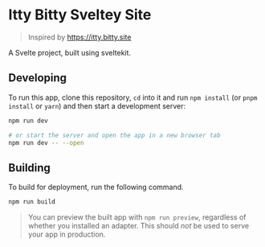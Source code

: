 # Itty Bitty Sveltey Site
> Inspired by https://itty.bitty.site

A Svelte project, built using sveltekit.

## Developing

To run this app, clone this repository, `cd` into it and run `npm install` (or `pnpm install` or `yarn`) and then start a development server:

```bash
npm run dev

# or start the server and open the app in a new browser tab
npm run dev -- --open
```

## Building

To build for deployment, run the following command.
```bash
npm run build
```

> You can preview the built app with `npm run preview`, regardless of whether you installed an adapter. This should _not_ be used to serve your app in production.
